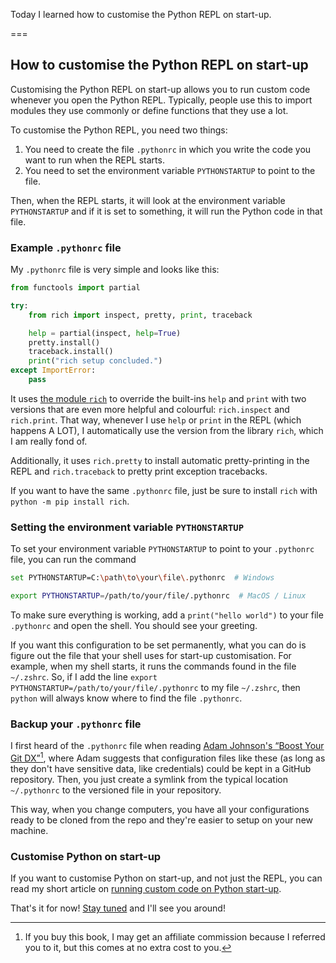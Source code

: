 Today I learned how to customise the Python REPL on start-up.

===


## How to customise the Python REPL on start-up

Customising the Python REPL on start-up allows you to run custom code whenever you open the Python REPL.
Typically, people use this to import modules they use commonly or define functions that they use a lot.

To customise the Python REPL, you need two things:

 1. You need to create the file `.pythonrc` in which you write the code you want to run when the REPL starts.
 2. You need to set the environment variable `PYTHONSTARTUP` to point to the file.

Then, when the REPL starts, it will look at the environment variable `PYTHONSTARTUP` and if it is set to something, it will run the Python code in that file.


### Example `.pythonrc` file

My `.pythonrc` file is very simple and looks like this:

```py
from functools import partial

try:
    from rich import inspect, pretty, print, traceback

    help = partial(inspect, help=True)
    pretty.install()
    traceback.install()
    print("rich setup concluded.")
except ImportError:
    pass
```

It uses [the module `rich`](https://rich.readthedocs.io) to override the built-ins `help` and `print` with two versions that are even more helpful and colourful: `rich.inspect` and `rich.print`.
That way, whenever I use `help` or `print` in the REPL (which happens A LOT), I automatically use the version from the library `rich`, which I am really fond of.

Additionally, it uses `rich.pretty` to install automatic pretty-printing in the REPL and `rich.traceback` to pretty print exception tracebacks.

If you want to have the same `.pythonrc` file, just be sure to install `rich` with `python -m pip install rich`.


### Setting the environment variable `PYTHONSTARTUP`

To set your environment variable `PYTHONSTARTUP` to point to your `.pythonrc` file, you can run the command

```bash
set PYTHONSTARTUP=C:\path\to\your\file\.pythonrc  # Windows
```

```bash
export PYTHONSTARTUP=/path/to/your/file/.pythonrc  # MacOS / Linux
```

To make sure everything is working, add a `print("hello world")` to your file `.pythonrc` and open the shell.
You should see your greeting.

If you want this configuration to be set permanently, what you can do is figure out the file that your shell uses for start-up customisation.
For example, when my shell starts, it runs the commands found in the file `~/.zshrc`.
So, if I add the line `export PYTHONSTARTUP=/path/to/your/file/.pythonrc` to my file `~/.zshrc`, then `python` will always know where to find the file `.pythonrc`.


### Backup your `.pythonrc` file

I first heard of the `.pythonrc` file when reading [Adam Johnson's “Boost Your Git DX”][boost-git-dx][^1], where Adam suggests that configuration files like these (as long as they don't have sensitive data, like credentials) could be kept in a GitHub repository.
Then, you just create a symlink from the typical location `~/.pythonrc` to the versioned file in your repository.

This way, when you change computers, you have all your configurations ready to be cloned from the repo and they're easier to setup on your new machine.


### Customise Python on start-up

If you want to customise Python on start-up, and not just the REPL, you can read my short article on [running custom code on Python start-up](/blog/til/run-custom-code-on-python-start-up).


[boost-git-dx]: https://gumroad.com/a/817193683/wlrcr
[^1]: If you buy this book, I may get an affiliate commission because I referred you to it, but this comes at no extra cost to you.


That's it for now! [Stay tuned][subscribe] and I'll see you around!

[subscribe]: /subscribe
